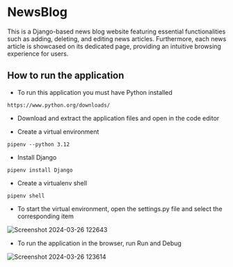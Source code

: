 # NewsBlog
This is a Django-based news blog website featuring essential functionalities such as adding, deleting, and editing news articles. Furthermore, each news article is showcased on its dedicated page, providing an intuitive browsing experience for users.

## How to run the application

* To run this application you must have Python installed

```
https://www.python.org/downloads/
```

* Download and extract the application files and open in the code editor

* Create a virtual environment 

```
pipenv --python 3.12
```

* Install Django

```
pipenv install Django
```

* Create a virtualenv shell

```
pipenv shell
```

* To start the virtual environment, open the settings.py file and select the corresponding item

![Screenshot 2024-03-26 122643](https://github.com/elena-117/NewsBlog/assets/57091695/06a33708-419e-410a-9bfe-4517bb859c6c)


* To run the application in the browser, run Run and Debug

![Screenshot 2024-03-26 123614](https://github.com/elena-117/NewsBlog/assets/57091695/930996a2-3c39-4a6d-94aa-92ec7d44ac25)

